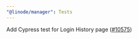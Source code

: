 ```yaml
---
"@linode/manager": Tests
---
```


Add Cypress test for Login History page ([#10575](https://github.com/linode/manager/pull/10575))
